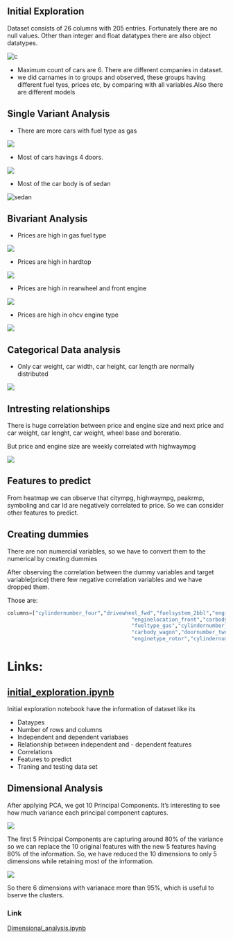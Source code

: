 ## Initial Exploration



Dataset consists of 26 columns with 205 entries. Fortunately there are no null values. Other than integer and float datatypes there are also object datatypes.

![c](https://raw.githubusercontent.com/sudheera96/badges/main/C.PNG)

- Maximum count of cars are 6. There are different companies in dataset.
- we did carnames in to groups and observed, these groups having different fuel tyes, prices etc, by comparing with all variables.Also there are different models

## Single Variant Analysis

- There are more cars with fuel type as gas

![](https://github.com/sudheera96/badges/blob/main/gas.PNG?raw=true)

- Most of cars havings 4 doors.

![](https://github.com/sudheera96/badges/blob/main/door.PNG?raw=true)

- Most of the car body is of sedan

![sedan](https://github.com/sudheera96/badges/blob/main/sedan.PNG?raw=true)

## Bivariant Analysis

- Prices are high in gas fuel type

![](https://github.com/sudheera96/badges/blob/main/fuel.PNG?raw=true)

- Prices are high in hardtop

![](https://github.com/sudheera96/badges/blob/main/hardtop.PNG?raw=true)

- Prices are high in rearwheel and front engine

![](https://github.com/sudheera96/badges/blob/main/engine.PNG?raw=true)

- Prices are high in ohcv engine type

![](https://github.com/sudheera96/badges/blob/main/havoc.PNG?raw=true)

## Categorical Data analysis

- Only car weight, car width, car height, car length are normally distributed

![](https://github.com/sudheera96/badges/blob/main/cat.PNG?raw=true)

## Intresting relationships
There is huge correlation between price and engine size and next price and car weight, car lenght, car weight, wheel base and boreratio.

But price and engine size are weekly correlated with highwaympg

![](https://github.com/sudheera96/badges/blob/main/Corr.PNG?raw=true)

## Features to predict
From heatmap we can observe that citympg, highwaympg, peakrmp, symboling and car Id are negatively correlated to price. So we can consider other features to predict.

## Creating dummies

There are non numercial variables, so we have to convert them to the numerical by creating dummies

After observing the correlation between the dummy variables and target variable(price) there few negative correlation variables and we have dropped them.

Those are: 

```python
columns=["cylindernumber_four","drivewheel_fwd","fuelsystem_2bbl","enginetype_ohc",
                                        "enginelocation_front","carbody_hatchback","aspiration_std","fuelsystem_1bbl",
                                        "fueltype_gas","cylindernumber_three","fuelsystem_spdi","drivewheel_4wd",
                                        "carbody_wagon","doornumber_two","fuelsystem_spfi","fuelsystem_4bbl",
                                        "enginetype_rotor","cylindernumber_two","fuelsystem_mfi"]
```


# Links:

## [initial_exploration.ipynb](https://github.com/44-599-MachineLearning-S21/project-machine-learning-s21-sudheera96/blob/main/initial_exploration.ipynb)

Initial exploration notebook have the information of dataset like its

- Dataypes
- Number of rows and columns
- Independent and dependent variabaes
- Relationship between independent and - dependent features
- Correlations
- Features to predict
- Traning and testing data set

## Dimensional Analysis

After applying PCA, we got 10 Principal Components. It’s interesting to see how much variance each principal component captures.

![](https://github.com/sudheera96/badges/blob/main/pca.PNG?raw=true)

The first 5 Principal Components are capturing around 80% of the variance so we can replace the 10 original features with the new 5 features having 80% of the information. So, we have reduced the 10 dimensions to only 5 dimensions while retaining most of the information.

![](https://github.com/sudheera96/badges/blob/main/var.PNG?raw=true)

So there 6 dimensions with varianace more than 95%, which is useful to bserve the clusters.

### Link

[Dimensional_analysis.ipynb](https://github.com/44-599-MachineLearning-S21/project-machine-learning-s21-sudheera96/blob/main/dimensional_analysis.ipynb)


